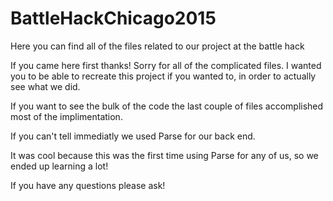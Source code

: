 # BattleHackChicago2015
Here you can find all of the files related to our project at the battle hack


If you came here first thanks!  Sorry for all of the complicated files.  I wanted you to be able to recreate this project if you 
wanted to, in order to actually see what we did.  

If you want to see the bulk of the code the last couple of files accomplished most of the implimentation.

If you can't tell immediatly we used Parse for our back end.

It was cool because this was the first time using Parse for any of us, so we ended up learning a lot!

If you have any questions please ask!

